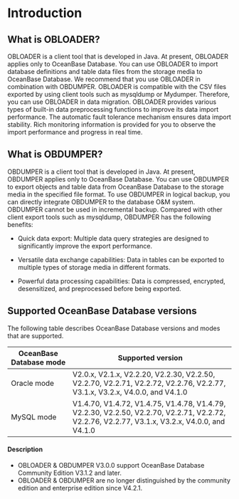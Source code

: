 # Introduction

## What is OBLOADER?

OBLOADER is a client tool that is developed in Java. At present, OBLOADER applies only to OceanBase Database. You can use OBLOADER to import database definitions and table data files from the storage media to OceanBase Database.
We recommend that you use OBLOADER in combination with OBDUMPER. OBLOADER is compatible with the CSV files exported by using client tools such as mysqldump or Mydumper. Therefore, you can use OBLOADER in data migration.
OBLOADER provides various types of built-in data preprocessing functions to improve its data import performance. The automatic fault tolerance mechanism ensures data import stability. Rich monitoring information is provided for you to observe the import performance and progress in real time.

## What is OBDUMPER?

OBDUMPER is a client tool that is developed in Java. At present, OBDUMPER applies only to OceanBase Database. You can use OBDUMPER to export objects and table data from OceanBase Database to the storage media in the specified file format.
To use OBDUMPER in logical backup, you can directly integrate OBDUMPER to the database O&M system. OBDUMPER cannot be used in incremental backup. Compared with other client export tools such as mysqldump, OBDUMPER has the following benefits:

- Quick data export: Multiple data query strategies are designed to significantly improve the export performance.

- Versatile data exchange capabilities: Data in tables can be exported to multiple types of storage media in different formats.

- Powerful data processing capabilities: Data is compressed, encrypted, desensitized, and preprocessed before being exported.

## Supported OceanBase Database versions

The following table describes OceanBase Database versions and modes that are supported.


| **OceanBase Database mode** | **Supported version** |
|--------------|------------------------------------------------------------------------------------------|
| Oracle mode | V2.0.x, V2.1.x, V2.2.20, V2.2.30, V2.2.50, V2.2.70, V2.2.71, V2.2.72, V2.2.76, V2.2.77, V3.1.x, V3.2.x, V4.0.0, and V4.1.0 |
| MySQL mode | V1.4.70, V1.4.72, V1.4.75, V1.4.78, V1.4.79, V2.2.30, V2.2.50, V2.2.70, V2.2.71, V2.2.72, V2.2.76, V2.2.77, V3.1.x, V3.2.x, V4.0.0, and V4.1.0 |

<main id="notice" type='explain'>
    <h4>Description</h4>
    <ul>
    <li>OBLOADER &amp; OBDUMPER V3.0.0 support OceanBase Database Community Edition V3.1.2 and later. </li>
    <li>OBLOADER &amp; OBDUMPER are no longer distinguished by the community edition and enterprise edition since V4.2.1. </li>
    </ul>
  </main>